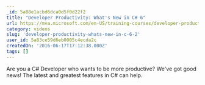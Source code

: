 ```yaml
---
_id: 5a88e1acbd6dca0d5f0d22f2
title: "Developer Productivity: What's New in C# 6"
url: https://mva.microsoft.com/en-US/training-courses/developer-productivity-what-s-new-in-c-6-8733?l=VBfRDaS1_904984382
category: videos
slug: 'developer-productivity-whats-new-in-c-6-2'
user_id: 5a83ce59d6eb0005c4ecda2c
createdOn: '2016-06-17T17:12:38.000Z'
tags: []
---
```


Are you a C# Developer who wants to be more productive? We've got good news! The latest and greatest features in C# can help.
